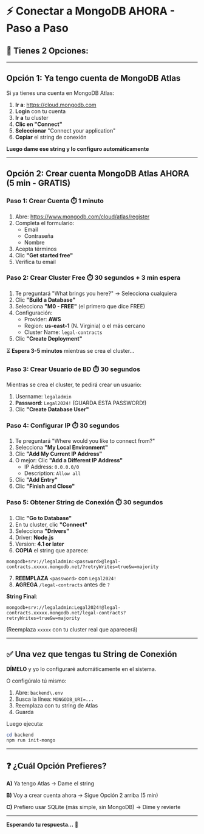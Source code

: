 # ⚡ Conectar a MongoDB AHORA - Paso a Paso

## 🎯 Tienes 2 Opciones:

---

## Opción 1: Ya tengo cuenta de MongoDB Atlas

Si ya tienes una cuenta en MongoDB Atlas:

1. **Ir a**: https://cloud.mongodb.com
2. **Login** con tu cuenta
3. **Ir a** tu cluster
4. **Clic en "Connect"**
5. **Seleccionar** "Connect your application"
6. **Copiar** el string de conexión

**Luego dame ese string y lo configuro automáticamente**

---

## Opción 2: Crear cuenta MongoDB Atlas AHORA (5 min - GRATIS)

### Paso 1: Crear Cuenta ⏱️ 1 minuto

1. Abre: https://www.mongodb.com/cloud/atlas/register
2. Completa el formulario:
   - Email
   - Contraseña
   - Nombre
3. Acepta términos
4. Clic **"Get started free"**
5. Verifica tu email

### Paso 2: Crear Cluster Free ⏱️ 30 segundos + 3 min espera

1. Te preguntará "What brings you here?" → Selecciona cualquiera
2. Clic **"Build a Database"**
3. Selecciona **"M0 - FREE"** (el primero que dice FREE)
4. Configuración:
   - Provider: **AWS**
   - Region: **us-east-1** (N. Virginia) o el más cercano
   - Cluster Name: `legal-contracts`
5. Clic **"Create Deployment"**

⏳ **Espera 3-5 minutos** mientras se crea el cluster...

### Paso 3: Crear Usuario de BD ⏱️ 30 segundos

Mientras se crea el cluster, te pedirá crear un usuario:

1. Username: `legaladmin`
2. **Password**: `Legal2024!` (GUARDA ESTA PASSWORD!)
3. Clic **"Create Database User"**

### Paso 4: Configurar IP ⏱️ 30 segundos

1. Te preguntará "Where would you like to connect from?"
2. Selecciona **"My Local Environment"**
3. Clic **"Add My Current IP Address"**
4. O mejor: Clic **"Add a Different IP Address"**
   - IP Address: `0.0.0.0/0`
   - Description: `Allow all`
5. Clic **"Add Entry"**
6. Clic **"Finish and Close"**

### Paso 5: Obtener String de Conexión ⏱️ 30 segundos

1. Clic **"Go to Database"**
2. En tu cluster, clic **"Connect"**
3. Selecciona **"Drivers"**
4. Driver: **Node.js**
5. Version: **4.1 or later**
6. **COPIA** el string que aparece:

```
mongodb+srv://legaladmin:<password>@legal-contracts.xxxxx.mongodb.net/?retryWrites=true&w=majority
```

7. **REEMPLAZA** `<password>` con `Legal2024!`
8. **AGREGA** `/legal-contracts` antes de `?`

**String Final**:
```
mongodb+srv://legaladmin:Legal2024!@legal-contracts.xxxxx.mongodb.net/legal-contracts?retryWrites=true&w=majority
```

(Reemplaza `xxxxx` con tu cluster real que aparecerá)

---

## ✅ Una vez que tengas tu String de Conexión

**DÍMELO** y yo lo configuraré automáticamente en el sistema.

O configúralo tú mismo:

1. Abre: `backend\.env`
2. Busca la línea: `MONGODB_URI=...`
3. Reemplaza con tu string de Atlas
4. Guarda

Luego ejecuta:
```powershell
cd backend
npm run init-mongo
```

---

## ❓ ¿Cuál Opción Prefieres?

**A)** Ya tengo Atlas → Dame el string

**B)** Voy a crear cuenta ahora → Sigue Opción 2 arriba (5 min)

**C)** Prefiero usar SQLite (más simple, sin MongoDB) → Dime y revierte

---

**Esperando tu respuesta...** 🎯

